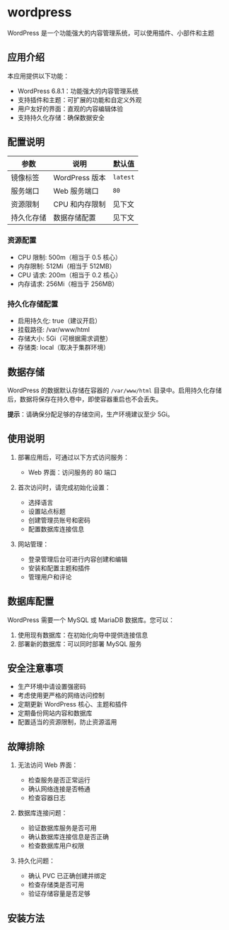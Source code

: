 # wordpress

WordPress 是一个功能强大的内容管理系统，可以使用插件、小部件和主题

## 应用介绍

本应用提供以下功能：

- WordPress 6.8.1：功能强大的内容管理系统
- 支持插件和主题：可扩展的功能和自定义外观
- 用户友好的界面：直观的内容编辑体验
- 支持持久化存储：确保数据安全

## 配置说明

| 参数       | 说明           | 默认值   |
| ---------- | -------------- | -------- |
| 镜像标签   | WordPress 版本 | `latest` |
| 服务端口   | Web 服务端口   | `80`     |
| 资源限制   | CPU 和内存限制 | 见下文   |
| 持久化存储 | 数据存储配置   | 见下文   |

### 资源配置

- CPU 限制: 500m（相当于 0.5 核心）
- 内存限制: 512Mi（相当于 512MB）
- CPU 请求: 200m（相当于 0.2 核心）
- 内存请求: 256Mi（相当于 256MB）

### 持久化存储配置

- 启用持久化: true（建议开启）
- 挂载路径: /var/www/html
- 存储大小: 5Gi（可根据需求调整）
- 存储类: local（取决于集群环境）

## 数据存储

WordPress 的数据默认存储在容器的 `/var/www/html` 目录中。启用持久化存储后，数据将保存在持久卷中，即使容器重启也不会丢失。

**提示**：请确保分配足够的存储空间，生产环境建议至少 5Gi。

## 使用说明

1. 部署应用后，可通过以下方式访问服务：

   - Web 界面：访问服务的 80 端口

2. 首次访问时，请完成初始化设置：

   - 选择语言
   - 设置站点标题
   - 创建管理员账号和密码
   - 配置数据库连接信息

3. 网站管理：
   - 登录管理后台可进行内容创建和编辑
   - 安装和配置主题和插件
   - 管理用户和评论

## 数据库配置

WordPress 需要一个 MySQL 或 MariaDB 数据库。您可以：

1. 使用现有数据库：在初始化向导中提供连接信息
2. 部署新的数据库：可以同时部署 MySQL 服务

## 安全注意事项

- 生产环境中请设置强密码
- 考虑使用更严格的网络访问控制
- 定期更新 WordPress 核心、主题和插件
- 定期备份网站内容和数据库
- 配置适当的资源限制，防止资源滥用

## 故障排除

1. 无法访问 Web 界面：

   - 检查服务是否正常运行
   - 确认网络连接是否畅通
   - 检查容器日志

2. 数据库连接问题：

   - 验证数据库服务是否可用
   - 确认数据库连接信息是否正确
   - 检查数据库用户权限

3. 持久化问题：
   - 确认 PVC 已正确创建并绑定
   - 检查存储类是否可用
   - 验证存储容量是否足够

## 安装方法

```bash

```
